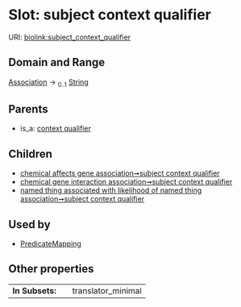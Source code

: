 
# Slot: subject context qualifier




URI: [biolink:subject_context_qualifier](https://w3id.org/biolink/vocab/subject_context_qualifier)


## Domain and Range

[Association](Association.md) &#8594;  <sub>0..1</sub> [String](types/String.md)

## Parents

 *  is_a: [context qualifier](context_qualifier.md)

## Children

 *  [chemical affects gene association➞subject context qualifier](chemical_affects_gene_association_subject_context_qualifier.md)
 *  [chemical gene interaction association➞subject context qualifier](chemical_gene_interaction_association_subject_context_qualifier.md)
 *  [named thing associated with likelihood of named thing association➞subject context qualifier](named_thing_associated_with_likelihood_of_named_thing_association_subject_context_qualifier.md)

## Used by

 * [PredicateMapping](PredicateMapping.md)

## Other properties

|  |  |  |
| --- | --- | --- |
| **In Subsets:** | | translator_minimal |

